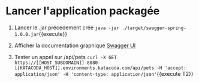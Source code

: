 # Lancer l'application packagée

1. Lancer le .jar précedement crée `java -jar ./target/swagger-spring-1.0.0.jar`{{execute}}

2. Afficher la documentation graphique [Swagger UI](https://[[HOST_SUBDOMAIN]]-8080-[[KATACODA_HOST]].environments.katacoda.com/api)

3. Tester un appel sur /api/pets `curl -X GET https://[[HOST_SUBDOMAIN]]-8080-[[KATACODA_HOST]].environments.katacoda.com/api/pets -H 'accept: application/json' -H 'content-type: application/json'`{{execute T2}}